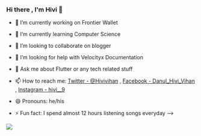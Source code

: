 ### Hi there , I'm Hivi 👋

- 🔭 I’m currently working on Frontier Wallet 
- 🌱 I’m currently learning Computer Science
- 👯 I’m looking to collaborate on blogger
- 🤔 I’m looking for help with Velocityx Documentation
- 💬 Ask me about Flutter or any tech related stuff
- 📫 How to reach me:    [Twitter - @Hivivihan](https://twitter.com/HiviVihan)  , [Facebook - Danul_Hivi_Vihan](https://www.facebook.com/danul.hivivihan) , [Instagram - hivi__9](https://www.instagram.com/hivi__9/)


- 😄 Pronouns: he/his
- ⚡ Fun fact: I spend almost 12 hours listening songs everyday 
-->



<img src="https://github-readme-stats.vercel.app/api?username=DHVihan&&show_icons=true&title_color=ffffff&icon_color=bb2acf&text_color=daf7dc&bg_color=151515">
